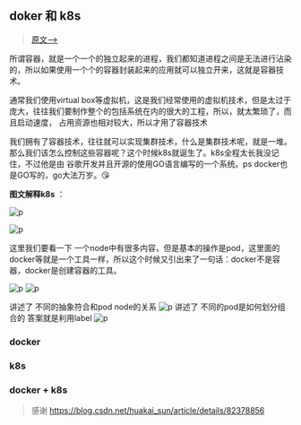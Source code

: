 ## doker 和 k8s
> [原文-->](https://github.com/googege/blog/container/dokerK8s/README.md)

所谓容器，就是一个一个的独立起来的进程，我们都知道进程之间是无法进行沾染的，所以如果使用一个个的容器封装起来的应用就可以独立开来，这就是容器技术。

通常我们使用virtual box等虚拟机，这是我们经常使用的虚拟机技术，但是太过于庞大，往往我们要制作整个的包括系统在内的很大的工程，所以，就太繁琐了，而且启动速度，
占用资源也相对较大，所以才用了容器技术

我们拥有了容器技术，往往就可以实现集群技术，什么是集群技术呢，就是一堆。那么我们该怎么控制这些容器呢？这个时候k8s就诞生了。k8s全程太长我没记住，不过他是由
谷歌开发并且开源的使用GO语言编写的一个系统。ps docker也是GO写的，go大法万岁。😘

**图文解释k8s** ：

![p](https://upload-images.jianshu.io/upload_images/13382653-c7872d6a360d9a36?imageMogr2/auto-orient/strip%7CimageView2/2/w/667/format/webp)

![p](https://upload-images.jianshu.io/upload_images/13382653-80f2268ac078fbc6?imageMogr2/auto-orient/strip%7CimageView2/2/w/672/format/webp)

这里我们要看一下 一个node中有很多内容，但是基本的操作是pod，这里面的docker等就是一个工具一样，所以这个时候又引出来了一句话：docker不是容器，docker是创建容器的工具。

![p](https://raw.githubusercontent.com/googege/blog/master/container/k8s-node.png)
![p](https://raw.githubusercontent.com/googege/blog/master/container/k8s-pod.png)

讲述了 不同的抽象符合和pod node的关系
![p](https://raw.githubusercontent.com/googege/blog/master/container/dockerK8s/k8s-diffService-pods.png)
讲述了 不同的pod是如何划分组合的  答案就是利用label
![p](https://raw.githubusercontent.com/googege/blog/master/container/dockerK8s/k8s-label.png)



### docker

### k8s

### docker + k8s

> 感谢
https://blog.csdn.net/huakai_sun/article/details/82378856
